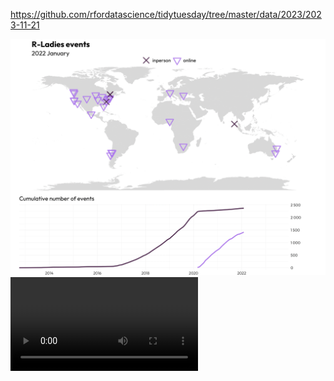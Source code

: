 https://github.com/rfordatascience/tidytuesday/tree/master/data/2023/2023-11-21

![](plots/rladies_chapters.png)
![](plots/rladies_chapters.mp4)

